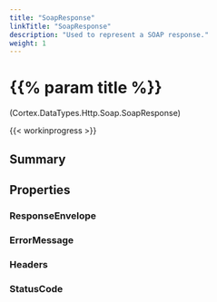 ```yaml
---
title: "SoapResponse"
linkTitle: "SoapResponse"
description: "Used to represent a SOAP response."
weight: 1
---
```


# {{% param title %}}

<p class="namespace">(Cortex.DataTypes.Http.Soap.SoapResponse)</p>

{{< workinprogress >}}

## Summary

## Properties

### ResponseEnvelope

### ErrorMessage

### Headers

### StatusCode
